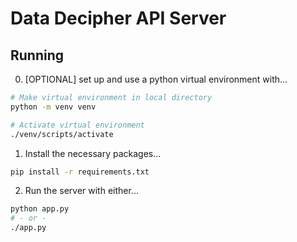 # Data Decipher API Server

## Running

0. \[OPTIONAL\] set up and use a python virtual environment with...

```bash
# Make virtual environment in local directory
python -m venv venv

# Activate virtual environment
./venv/scripts/activate
```

1. Install the necessary packages...

```bash
pip install -r requirements.txt
```

2. Run the server with either...
```bash
python app.py
# - or -
./app.py
```
